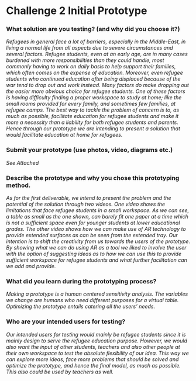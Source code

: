 # Challenge 2 Initial Prototype

### What solution are you testing? (and why did you choose it?)

*Refugees in general face a lot of barriers, especially in the Middle-East, in living a normal life from all aspects due to severe circumstances and several factors. Refugee students, even at an early age, are in many cases burdened with more responsibilities than they could handle, most commonly having to work on daily basis to help support their families, which often comes on the expense of education. Moreover, even refugee students who continued education after being displaced because of the war tend to drop out and work instead. Many factors do make dropping out the easier more obvious choice for refugee students. One of these factors is having difficulty finding a proper workspace to study at home; like the small rooms provided for every family, and sometimes few families, at refugee camps. The best way to tackle the problem of concern is to, as much as possible, facilitate education for refugee students and make it more a necessity than a liability for both refugee students and parents. Hence through our prototype we are intending to present a solution that would facilitate education at home for refugees.*

### Submit your prototype (use photos, video, diagrams etc.)

*See Attached*

### Describe the prototype and why you chose this prototyping method. 

*As for the first deliverable, we intend to present the problem and the potential of the solution through two videos. One video shows the limitations that face refugee students in a small workspace. As we can see, a table as small as the one shown, can barely fit one paper at a time which is not a sufficient space even for younger students at lower educational grades. The other video shows how we can make use of AR technology to provide extended surfaces as can be seen from the extended tray. Our intention is to shift the creativity from us towards the users of the prototype. By showing what we can do using AR as a tool we liked to involve  the user with the option of  suggesting ideas as to how we can use this to provide sufficient workspace for refugee students and what further facilitation can we add and provide.*

### What did you learn during the prototyping process?

*Making a prototype is a human centered sensitivity analysis. The variables we change are humans who need different purposes for a virtual table. Optimizing the prototype entails catering all the users’ needs.*

### Who are your intended users for testing?

*Our intended users for testing would mainly be refugee students since it is mainly design to serve the refugee education purpose. However, we would also want the input of other students, teachers and also other people at their own workspace to test the absolute flexibility of our idea. This way we can explore more ideas, face more problems that should be solved and optimize the prototype, and hence the final model, as much as possible. This also could be used by teachers as well.*
